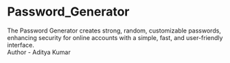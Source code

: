 # Password_Generator
The Password Generator creates strong, random, customizable passwords, enhancing security for online accounts with a simple, fast, and user-friendly interface.
<br>
Author - Aditya Kumar

